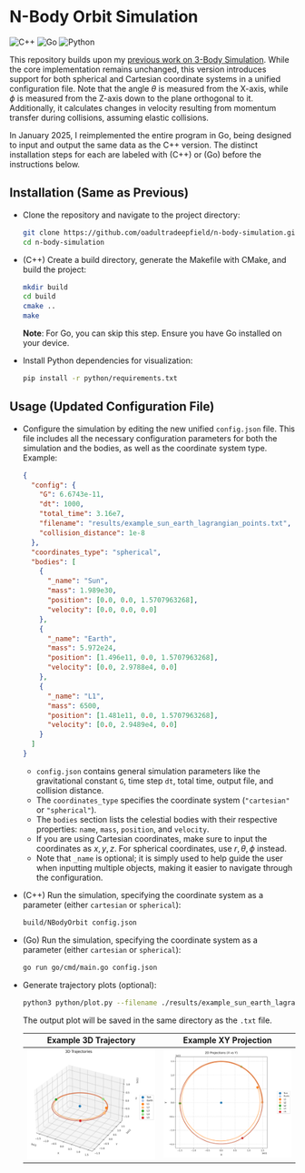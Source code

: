 # N-Body Orbit Simulation

![C++](https://img.shields.io/badge/c++-%2300599C.svg?style=for-the-badge&logo=c%2B%2B&logoColor=white)
![Go](https://img.shields.io/badge/go-%2300ADD8.svg?style=for-the-badge&logo=go&logoColor=white)
![Python](https://img.shields.io/badge/python-3670A0?style=for-the-badge&logo=python&logoColor=ffdd54)

This repository builds upon my [previous work on 3-Body Simulation](https://github.com/oadultradeepfield/three-body-simulation/). While the core implementation remains unchanged, this version introduces support for both spherical and Cartesian coordinate systems in a unified configuration file. Note that the angle $\theta$ is measured from the X-axis, while $\phi$ is measured from the Z-axis down to the plane orthogonal to it. Additionally, it calculates changes in velocity resulting from momentum transfer during collisions, assuming elastic collisions.

In January 2025, I reimplemented the entire program in Go, being designed to input and output the same data as the C++ version. The distinct installation steps for each are labeled with (C++) or (Go) before the instructions below.

## Installation (Same as Previous)

- Clone the repository and navigate to the project directory:

  ```bash
  git clone https://github.com/oadultradeepfield/n-body-simulation.git
  cd n-body-simulation
  ```

- (C++) Create a build directory, generate the Makefile with CMake, and build the project:

  ```bash
  mkdir build
  cd build
  cmake ..
  make
  ```

  **Note**: For Go, you can skip this step. Ensure you have Go installed on your device.

- Install Python dependencies for visualization:

  ```bash
  pip install -r python/requirements.txt
  ```

## Usage (Updated Configuration File)

- Configure the simulation by editing the new unified `config.json` file. This file includes all the necessary configuration parameters for both the simulation and the bodies, as well as the coordinate system type. Example:

  ```json
  {
    "config": {
      "G": 6.6743e-11,
      "dt": 1000,
      "total_time": 3.16e7,
      "filename": "results/example_sun_earth_lagrangian_points.txt",
      "collision_distance": 1e-8
    },
    "coordinates_type": "spherical",
    "bodies": [
      {
        "_name": "Sun",
        "mass": 1.989e30,
        "position": [0.0, 0.0, 1.5707963268],
        "velocity": [0.0, 0.0, 0.0]
      },
      {
        "_name": "Earth",
        "mass": 5.972e24,
        "position": [1.496e11, 0.0, 1.5707963268],
        "velocity": [0.0, 2.9788e4, 0.0]
      },
      {
        "_name": "L1",
        "mass": 6500,
        "position": [1.481e11, 0.0, 1.5707963268],
        "velocity": [0.0, 2.9489e4, 0.0]
      }
    ]
  }
  ```

  - `config.json` contains general simulation parameters like the gravitational constant `G`, time step `dt`, total time, output file, and collision distance.
  - The `coordinates_type` specifies the coordinate system (`"cartesian"` or `"spherical"`).
  - The `bodies` section lists the celestial bodies with their respective properties: `name`, `mass`, `position`, and `velocity`.
  - If you are using Cartesian coordinates, make sure to input the coordinates as $x, y, z$. For spherical coordinates, use $r, \theta, \phi$ instead.
  - Note that `_name` is optional; it is simply used to help guide the user when inputting multiple objects, making it easier to navigate through the configuration.

- (C++) Run the simulation, specifying the coordinate system as a parameter (either `cartesian` or `spherical`):

  ```bash
  build/NBodyOrbit config.json
  ```

- (Go) Run the simulation, specifying the coordinate system as a parameter (either `cartesian` or `spherical`):

  ```bash
  go run go/cmd/main.go config.json
  ```

- Generate trajectory plots (optional):

  ```bash
  python3 python/plot.py --filename ./results/example_sun_earth_lagrangian_points.txt --N 7 --labels Sun,Earth,L1,L2,L3,L4,L5
  ```

  The output plot will be saved in the same directory as the `.txt` file.

  |                               **Example 3D Trajectory**                               |                                **Example XY Projection**                                 |
  | :-----------------------------------------------------------------------------------: | :--------------------------------------------------------------------------------------: |
  | ![Example 3D Trajectory](/results/example_sun_earth_lagrangian_points_trajectory.png) | ![Example 2D Projection](/results/example_sun_earth_lagrangian_points_2d_projection.png) |
